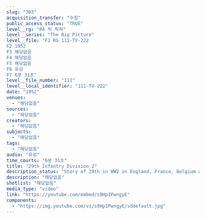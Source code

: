 ```yaml
---
slug: "303"
acquisition_transfer: "수집"
public_access_status: "TRUE"
level__rg: "R4 빅 픽쳐"
level__series: "The Big Picture"
level__file: "F1 RG 111-TV-222
F2 1952
F3 해당없음
F4 해당없음
F5 해당없음
F6 유성
F7 6분 31초"
level__file_number: "111"
level__local_identifier: "111-TV-222"
date: "1952"
venues: 
  - "해당없음"
sources: 
  - "해당없음"
creators: 
  - "해당없음"
subjects: 
  - "해당없음"
tags: 
  - "해당없음"
audio: "유성"
time_courts: "6분 31초"
title: "29th Infantry Division 2"
description_status: "Story of 29th in WW2 in England, France, Belgium and Germany, plus a tribute to wears of the CIB by Colonel Quinn."
description: "해당없음"
shotlist: "해당없음"
media_type: "video"
link: "https://youtube.com/embed/s9HpIPwngyE"
components: 
  - "https://img.youtube.com/vi/s9HpIPwngyE/sddefault.jpg"
---
```

